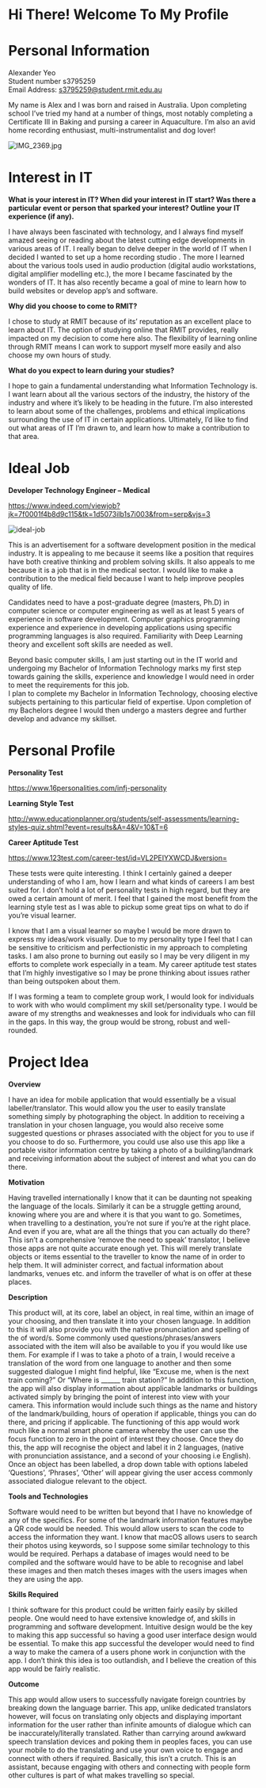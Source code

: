 # Hi There! Welcome To My Profile

# Personal Information

Alexander Yeo<br/>
Student number s3795259<br/>
Email Address: s3795259@student.rmit.edu.au

My name is Alex and I was born and raised in Australia. Upon completing school I’ve tried my hand at a number of things, most notably completing a Certificate III in Baking and pursing a career in Aquaculture. I’m also an avid home recording enthusiast, multi-instrumentalist and dog lover! 

![IMG_2369.jpg](IMG_2369.jpg)

# Interest in IT

**What is your interest in IT? When did your interest in IT start? Was there a particular event or person that sparked your interest? Outline your IT experience (if any).**

I have always been fascinated with technology, and I always find myself amazed seeing or reading about the latest cutting edge developments in various areas of IT. I really began to delve deeper in the world of IT when I decided I wanted to set up a home recording studio . The more I learned about the various tools used in audio production (digital audio workstations, digital amplifier modelling etc.), the more I became fascinated by the wonders of IT. It has also recently became a goal of mine to learn how to build websites or develop app’s and software. 

**Why did you choose to come to RMIT?**

I chose to study at RMIT because of its’ reputation as an excellent place to learn about IT. The option of studying online that RMIT provides, really impacted on my decision to come here also. The flexibility of learning online through RMIT means I can work to support myself more easily and also choose my own hours of study. 

**What do you expect to learn during your studies?**

I hope to gain a fundamental understanding what Information Technology is. I want learn about all the various sectors of the industry, the history of the industry and where it’s likely to be heading in the future. I’m also interested to learn about some of the challenges, problems and ethical implications surrounding the use of IT in certain applications. Ultimately, I’d like to find out what areas of IT I’m drawn to, and learn how to make a contribution to that area. 

# Ideal Job

**Developer Technology Engineer – Medical**

https://www.indeed.com/viewjob?jk=7f0001f4b8d9c115&tk=1d5073ilb1s7i003&from=serp&vjs=3

![ideal-job](ideal-job.png)

This is an advertisement for a software development position in the medical industry. It is appealing to me because it seems like a position that requires have both creative thinking and problem solving skills. It also appeals to me because it is a job that is in the medical sector. I would like to make a contribution to the medical field because I want to help improve peoples quality of life.

Candidates need to have a post-graduate degree (masters, Ph.D) in computer science or computer engineering as well as at least 5 years of experience in software development. 
Computer graphics programming experience and experience in developing applications using specific programming languages is also required. Familiarity with Deep Learning theory and excellent soft skills are needed as well. 

Beyond basic computer skills, I am just starting out in the IT world and undergoing my Bachelor of Information Technology marks my first step towards gaining the skills, experience and knowledge I would need in order to meet the requirements for this job.  
I plan to complete my Bachelor in Information Technology, choosing elective subjects pertaining to this particular field of expertise. Upon completion of my Bachelors degree I would then undergo a masters degree and further develop and advance my skillset. 

# Personal Profile

**Personality Test**

https://www.16personalities.com/infj-personality

**Learning Style Test**

http://www.educationplanner.org/students/self-assessments/learning-styles-quiz.shtml?event=results&A=4&V=10&T=6

**Career Aptitude Test**

https://www.123test.com/career-test/id=VL2PEIYXWCDJ&version=

These tests were quite interesting. I think I certainly gained a deeper understanding of who I am, how I learn and what kinds of careers I am best suited for. I don’t hold a lot of personality tests in high regard, but they are owed a certain amount of merit. I feel that I gained the most benefit from the learning style test as I was able to pickup some great tips on what to do if you’re visual learner.  


I know that I am a visual learner so maybe I would be more drawn to express my ideas/work visually. Due to my personality type I feel that I can be sensitive to criticism and perfectionistic in my approach to completing tasks. I am also prone to burning out easily so I may be very diligent in my efforts to complete work especially in a team. My career aptitude test states that I’m highly investigative so I may be prone thinking about issues rather than being outspoken about them. 

If I was forming a team to complete group work, I would look for individuals to work with who would compliment my skill set/personality type. I would be aware of my strengths and weaknesses and look for individuals who can fill in the gaps. In this way, the group would be strong, robust and well-rounded.


# Project Idea

**Overview**

I have an idea for mobile application that would essentially be a visual labeller/translator. This would allow you the user to easily translate something simply by photographing the object. In addition to receiving a translation in your chosen language, you would also receive some suggested questions or phrases associated with the object for you to use if you choose to do so. Furthermore, you could use also use this app like a portable visitor information centre by taking a photo of a building/landmark and receiving information about the subject of interest and what you can do there. 

**Motivation**

Having travelled internationally I know that it can be daunting not speaking the language of the locals. Similarly it can be a struggle getting around, knowing where you are and where it is that you want to go. Sometimes, when travelling to a destination, you’re not sure if you’re at the right place. And even if you are, what are all the things that you can actually do there? This isn’t a comprehensive ‘remove the need to speak’ translator, I believe those apps are not quite accurate enough yet. This will merely translate objects or items essential to the traveller to know the name of in order to help them. It will administer correct, and factual information about landmarks, venues etc. and inform the traveller of what is on offer at these places. 

**Description**

This product will, at its core, label an object, in real time, within an image of your choosing, and then translate it into your chosen language. In addition to this it will also provide you with the native pronunciation and spelling of the of word/s. Some commonly used questions/phrases/answers associated with the item will also be available to you if you would like use them. For example if I was to take a photo of a train, I would receive a translation of the word from one language to another and then some suggested dialogue I might find helpful, like “Excuse me, when is the next train coming?” Or “Where is ______ train station?”
In addition to this function, the app will also display information about applicable landmarks or buildings activated simply by bringing the point of interest into view with your camera. This information would include such things as the name and history of the landmark/building, hours of operation if applicable, things you can do there, and pricing if applicable. The functioning of this app would work much like a normal smart phone camera whereby the user can use the focus function to zero in the point of interest they choose. Once they do this, the app will recognise the object and label it in 2 languages, (native with pronunciation assistance, and a second of your choosing i.e English). Once an object has been labelled, a drop down table with options labeled ‘Questions’, ‘Phrases’, ‘Other’ will appear giving the user access commonly associated dialogue relevant to the object. 

**Tools and Technologies**

Software would need to be written but beyond that I have no knowledge of any of the specifics. For some of the landmark information features maybe a QR code would be needed. This would allow users to scan the code to access the information they want. I know that macOS allows users to search their photos using keywords, so I suppose some similar technology to this would be required. Perhaps a database of images would need to be compiled and the software would have to be able to recognise and label these images and then match theses images with the users images when they are using the app. 

**Skills Required**

I think software for this product could be written fairly easily by skilled people. One would need to have extensive knowledge of, and skills in programming and software development. Intuitive design would be the key to making this app successful so having a good user interface design would be essential. To make this app successful the developer would need to find a way to make the camera of a users phone work in conjunction with the app. I don’t think this idea is too outlandish, and I believe the creation of this app would be fairly realistic. 

**Outcome**

This app would allow users to successfully navigate foreign countries by breaking down the language barrier. This app, unlike dedicated translators however, will focus on translating only objects and displaying important information for the user rather than infinite amounts of dialogue which can be inaccurately/literally translated. Rather than carrying around awkward speech translation devices and poking them in peoples faces, you can use your mobile to do the translating and use your own voice to engage and connect with others if required. Basically, this isn’t a crutch. This is an assistant, because engaging with others and connecting with people form other cultures is part of what makes travelling so special.


